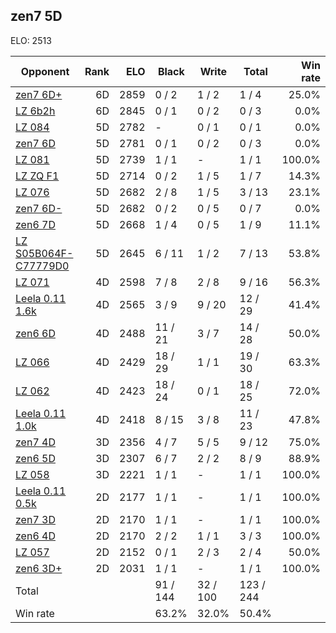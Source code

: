 ## zen7 5D ##

ELO: 2513

Opponent | Rank | ELO | Black | Write | Total | Win rate
---------|-----:|----:|-------|-------|-------|-------:
[zen7 6D+](zen7%206D+.md) | 6D | 2859 | 0 / 2 | 1 / 2 | 1 / 4 | 25.0%
[LZ 6b2h](LZ%206b2h.md) | 6D | 2845 | 0 / 1 | 0 / 2 | 0 / 3 | 0.0%
[LZ 084](LZ%20084.md) | 5D | 2782 | - | 0 / 1 | 0 / 1 | 0.0%
[zen7 6D](zen7%206D.md) | 5D | 2781 | 0 / 1 | 0 / 2 | 0 / 3 | 0.0%
[LZ 081](LZ%20081.md) | 5D | 2739 | 1 / 1 | - | 1 / 1 | 100.0%
[LZ ZQ F1](LZ%20ZQ%20F1.md) | 5D | 2714 | 0 / 2 | 1 / 5 | 1 / 7 | 14.3%
[LZ 076](LZ%20076.md) | 5D | 2682 | 2 / 8 | 1 / 5 | 3 / 13 | 23.1%
[zen7 6D-](zen7%206D-.md) | 5D | 2682 | 0 / 2 | 0 / 5 | 0 / 7 | 0.0%
[zen6 7D](zen6%207D.md) | 5D | 2668 | 1 / 4 | 0 / 5 | 1 / 9 | 11.1%
[LZ S05B064F-C77779D0](LZ%20S05B064F-C77779D0.md) | 5D | 2645 | 6 / 11 | 1 / 2 | 7 / 13 | 53.8%
[LZ 071](LZ%20071.md) | 4D | 2598 | 7 / 8 | 2 / 8 | 9 / 16 | 56.3%
[Leela 0.11 1.6k](Leela%200.11%201.6k.md) | 4D | 2565 | 3 / 9 | 9 / 20 | 12 / 29 | 41.4%
[zen6 6D](zen6%206D.md) | 4D | 2488 | 11 / 21 | 3 / 7 | 14 / 28 | 50.0%
[LZ 066](LZ%20066.md) | 4D | 2429 | 18 / 29 | 1 / 1 | 19 / 30 | 63.3%
[LZ 062](LZ%20062.md) | 4D | 2423 | 18 / 24 | 0 / 1 | 18 / 25 | 72.0%
[Leela 0.11 1.0k](Leela%200.11%201.0k.md) | 4D | 2418 | 8 / 15 | 3 / 8 | 11 / 23 | 47.8%
[zen7 4D](zen7%204D.md) | 3D | 2356 | 4 / 7 | 5 / 5 | 9 / 12 | 75.0%
[zen6 5D](zen6%205D.md) | 3D | 2307 | 6 / 7 | 2 / 2 | 8 / 9 | 88.9%
[LZ 058](LZ%20058.md) | 3D | 2221 | 1 / 1 | - | 1 / 1 | 100.0%
[Leela 0.11 0.5k](Leela%200.11%200.5k.md) | 2D | 2177 | 1 / 1 | - | 1 / 1 | 100.0%
[zen7 3D](zen7%203D.md) | 2D | 2170 | 1 / 1 | - | 1 / 1 | 100.0%
[zen6 4D](zen6%204D.md) | 2D | 2170 | 2 / 2 | 1 / 1 | 3 / 3 | 100.0%
[LZ 057](LZ%20057.md) | 2D | 2152 | 0 / 1 | 2 / 3 | 2 / 4 | 50.0%
[zen6 3D+](zen6%203D+.md) | 2D | 2031 | 1 / 1 | - | 1 / 1 | 100.0%
Total | | | 91 / 144 | 32 / 100 | 123 / 244 | 
Win rate| | | 63.2% | 32.0% | 50.4% | 
